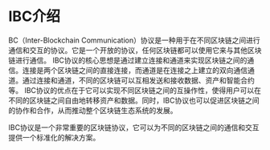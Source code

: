 # IBC介绍

BC（Inter-Blockchain Communication）协议是一种用于在不同区块链之间进行通信和交互的协议。它是一个开放的协议，任何区块链都可以使用它来与其他区块链进行通信。 IBC协议的核心思想是通过建立连接和通道来实现区块链之间的通信。连接是两个区块链之间的直接连接，而通道是在连接之上建立的双向通信通道。通过连接和通道，不同的区块链可以互相发送和接收数据、资产和智能合约等。 IBC协议的优点在于它可以实现不同区块链之间的互操作性，使得用户可以在不同的区块链之间自由地转移资产和数据。同时，IBC协议也可以促进区块链之间的协作和合作，从而推动整个区块链生态系统的发展。&#x20;

IBC协议是一个非常重要的区块链协议，它可以为不同的区块链之间的通信和交互提供一个标准化的解决方案。
